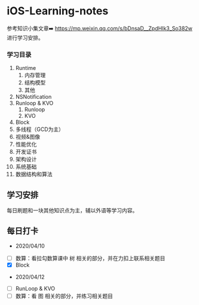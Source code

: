 # iOS-Learning-notes

参考知识小集文章➡️ https://mp.weixin.qq.com/s/bDnsaD__ZpdHIk3_So382w 进行学习安排。

### 学习目录
1. Runtime
	1. 内存管理
	2. 结构模型
	3. 其他
2. NSNotification
3. Runloop & KVO
	1. Runloop
	2. KVO
4. Block
5. 多线程（GCD为主）
6. 视频&图像
7. 性能优化
8. 开发证书
9. 架构设计
10. 系统基础
11. 数据结构和算法

## 学习安排
每日刷题和一块其他知识点为主，辅以外语等学习内容。

## 每日打卡
* 2020/04/10
- [ ] 数算：看拉勾数算课中 树 相关的部分，并在力扣上联系相关题目
- [x] Block
* 2020/04/12
- [ ] RunLoop & KVO
- [ ] 数算：看 图 相关的部分，并练习相关题目